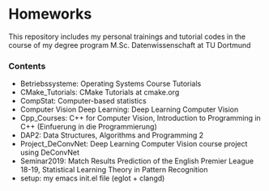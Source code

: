 # Homeworks
This repository includes my personal trainings and tutorial codes in the course of my degree program M.Sc. Datenwissenschaft at TU Dortmund

### Contents
* Betriebssysteme: Operating Systems Course Tutorials
* CMake_Tutorials: CMake Tutorials at cmake.org
* CompStat: Computer-based statistics
* Computer Vision Deep Learning: Deep Learning Computer Vision
* Cpp_Courses: C++ for Computer Vision, Introduction to Programming in C++ (Einfuerung in die Programmierung)
* DAP2: Data Structures, Algorithms and Programming 2
* Project_DeConvNet: Deep Learning Computer Vision course project using DeConvNet
* Seminar2019: Match Results Prediction of the English Premier League 18-19, Statistical Learning Theory in Pattern Recognition
* setup: my emacs init.el file (eglot + clangd)
